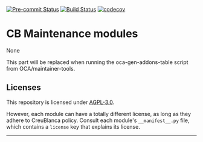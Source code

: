 
<!-- /!\ Non OCA Context : Set here the badge of your runbot / runboat instance. -->
[![Pre-commit Status](https://github.com/tegin/cb-maintenance/actions/workflows/pre-commit.yml/badge.svg?branch=14.0)](https://github.com/tegin/cb-maintenance/actions/workflows/pre-commit.yml?query=branch%3A14.0)
[![Build Status](https://github.com/tegin/cb-maintenance/actions/workflows/test.yml/badge.svg?branch=14.0)](https://github.com/tegin/cb-maintenance/actions/workflows/test.yml?query=branch%3A14.0)
[![codecov](https://codecov.io/gh/tegin/cb-maintenance/branch/14.0/graph/badge.svg)](https://codecov.io/gh/tegin/cb-maintenance)
<!-- /!\ Non OCA Context : Set here the badge of your translation instance. -->

<!-- /!\ do not modify above this line -->

# CB Maintenance modules

None

<!-- /!\ do not modify below this line -->

<!-- prettier-ignore-start -->

[//]: # (addons)

This part will be replaced when running the oca-gen-addons-table script from OCA/maintainer-tools.

[//]: # (end addons)

<!-- prettier-ignore-end -->

## Licenses

This repository is licensed under [AGPL-3.0](LICENSE).

However, each module can have a totally different license, as long as they adhere to CreuBlanca
policy. Consult each module's `__manifest__.py` file, which contains a `license` key
that explains its license.

----
<!-- /!\ Non OCA Context : Set here the full description of your organization. -->
